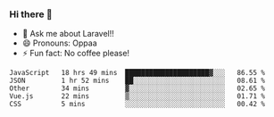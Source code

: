 ### Hi there 👋

<!--
**reubenwedson/reubenwedson** is a ✨ _special_ ✨ repository because its `README.md` (this file) appears on your GitHub profile.
Here are some ideas to get you started:
- 📫 How to reach me: 
- 🔭 I’m currently working on awesome talent app
- 🌱 I’m currently learning extreme Vue js technical stuffs
- 👯 I’m looking to collaborate on start ups challenges
- 🤔 I’m looking for help with time
-->
- 💬 Ask me about Laravel!!
- 😄 Pronouns: Oppaa
- ⚡ Fun fact: No coffee please!

<!--START_SECTION:waka-->
```text
JavaScript   18 hrs 49 mins  █████████████████████▓░░░   86.55 % 
JSON         1 hr 52 mins    ██░░░░░░░░░░░░░░░░░░░░░░░   08.61 % 
Other        34 mins         ▓░░░░░░░░░░░░░░░░░░░░░░░░   02.65 % 
Vue.js       22 mins         ▒░░░░░░░░░░░░░░░░░░░░░░░░   01.71 % 
CSS          5 mins          ░░░░░░░░░░░░░░░░░░░░░░░░░   00.42 % 
```
<!--END_SECTION:waka-->
